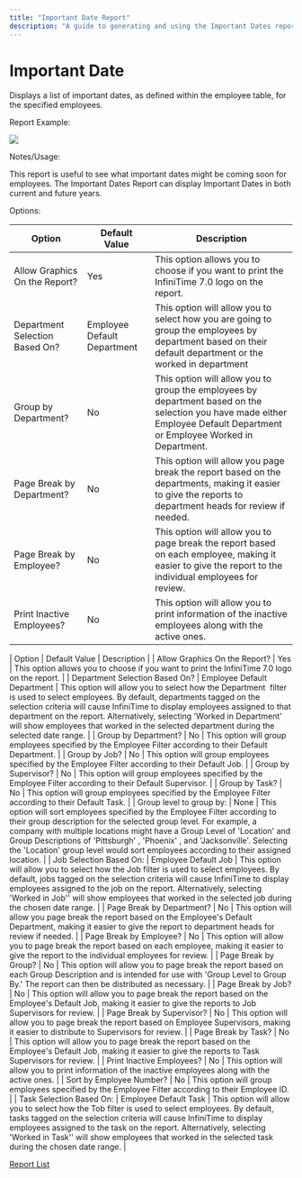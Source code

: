 ```yaml
---
title: "Important Date Report"
description: "A guide to generating and using the Important Dates report, which displays upcoming significant dates for employees, with options for customization and grouping."
---
```


# Important Date

Displays a list of important dates, as defined within the employee table, for the specified employees.

Report Example:

![](/img/Important_Dates.gif)

Notes/Usage:

This report is useful to see what important dates might be coming soon for employees. The Important Dates Report can display Important Dates in both current and future years.

Options:

| Option                         | Default Value               | Description                                                                                                                                                               |
| ------------------------------ | --------------------------- | ------------------------------------------------------------------------------------------------------------------------------------------------------------------------- |
| Allow Graphics On the Report?  | Yes                         | This option allows you to choose if you want to print the InfiniTime 7.0 logo on the report.                                                                              |
| Department Selection Based On? | Employee Default Department | This option will allow you to select how you are going to group the employees by department based on their default department or the worked in department                 |
| Group by Department?           | No                          | This option will allow you to group the employees by department based on the selection you have made either Employee Default Department or Employee Worked in Department. |
| Page Break by Department?      | No                          | This option will allow you page break the report based on the departments, making it easier to give the reports to department heads for review if needed.                 |
| Page Break by Employee?        | No                          | This option will allow you to page break the report based on each employee, making it easier to give the report to the individual employees for review.                   |
| Print Inactive Employees?      | No                          | This option will allow you to print information of the inactive employees along with the active ones.                                                                     |

| Option | Default Value | Description |
| Allow Graphics On the Report? | Yes | This option allows you to choose if you want to print the InfiniTime 7.0 logo on the report. |
| Department Selection Based On? | Employee Default Department | This option will allow you to select how the Department  filter is used to select employees. By default, departments tagged on the selection criteria will cause InfiniTime to display employees assigned to that department on the report. Alternatively, selecting 'Worked in Department' will show employees that worked in the selected department during the selected date range. |
| Group by Department? | No | This option will group employees specified by the Employee Filter according to their Default Department. |
| Group by Job? | No | This option will group employees specified by the Employee Filter according to their Default Job. |
| Group by Supervisor? | No | This option will group employees specified by the Employee Filter according to their Default Supervisor. |
| Group by Task? | No | This option will group employees specified by the Employee Filter according to their Default Task. |
| Group level to group by: | None | This option will sort employees specified by the Employee Filter according to their group description for the selected group level. For example, a company with multiple locations might have a Group Level of 'Location' and Group Descriptions of 'Pittsburgh' , 'Phoenix' , and 'Jacksonville'. Selecting the 'Location' group level would sort employees according to their assigned location. |
| Job Selection Based On: | Employee Default Job | This option will allow you to select how the Job filter is used to select employees. By default, jobs tagged on the selection criteria will cause InfiniTime to display employees assigned to the job on the report. Alternatively, selecting 'Worked in Job'' will show employees that worked in the selected job during the chosen date range. |
| Page Break by Department? | No | This option will allow you page break the report based on the Employee's Default Department, making it easier to give the report to department heads for review if needed. |
| Page Break by Employee? | No | This option will allow you to page break the report based on each employee, making it easier to give the report to the individual employees for review. |
| Page Break by Group? | No | This option will allow you to page break the report based on each Group Description and is intended for use with 'Group Level to Group By.' The report can then be distributed as necessary. |
| Page Break by Job? | No | This option will allow you to page break the report based on the Employee's Default Job, making it easier to give the reports to Job Supervisors for review. |
| Page Break by Supervisor? | No | This option will allow you to page break the report based on Employee Supervisors, making it easier to distribute to Supervisors for review. |
| Page Break by Task? | No | This option will allow you to page break the report based on the Employee's Default Job, making it easier to give the reports to Task Supervisors for review. |
| Print Inactive Employees? | No | This option will allow you to print information of the inactive employees along with the active ones. |
| Sort by Employee Number? | No | This option will group employees specified by the Employee Filter according to their Employee ID. |
| Task Selection Based On: | Employee Default Task | This option will allow you to select how the Tob filter is used to select employees. By default, tasks tagged on the selection criteria will cause InfiniTime to display employees assigned to the task on the report. Alternatively, selecting 'Worked in Task'' will show employees that worked in the selected task during the chosen date range. |

[Report List](../Report_List.md)
